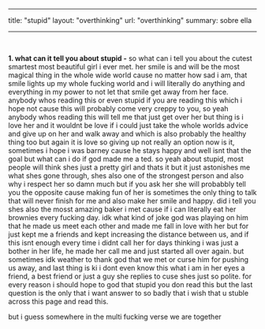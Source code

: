  ---
title: "stupid"
layout: "overthinking"
url: "overthinking"
summary: sobre ella

---
  &#8203;

  **1. what can it tell you about stupid -**
  so what can i tell you about the cutest smartest most beautiful girl i ever met. her smile is and will be the most magical thing in the whole wide world cause no matter how sad i am, that smile lights up my whole fucking world and i will literally do anything and everything in my power to not let that smile get away from her face. anybody whos reading this or even stupid if you are reading this which i hope not cause this will probably come very creppy to you, so yeah anybody whos reading this will tell me that just get over her but thing is i love her and it wouldnt be love if i could just take the whole worlds advice and give up on her and walk away and which is also probably the healthy thing too but again it is love so giving up not really an option now is it, sometimes i hope i was barney cause he stays happy and well isnt that the goal but what can i do if god made me a ted. so yeah about stupid, most people will think shes just a pretty girl and thats it but it just astonishes me what shes gone through, shes also one of the strongest person and also why i respect her so damn much but if you ask her she will probabbly tell you the opposite cause making fun of her is sometimes the only thing to talk that will never finish for me and also make her smile and happy. did i tell you shes also the mosst amazing baker i met cause if i can literally eat her brownies every fucking day. idk what kind of joke god was playing on him that he made us meet each other and made me fall in love with her but for just kept me a friends and kept increasing the distance between us, and if this isnt enough every time i didnt call her for days thinking i was just a bother in her life, he made her call me and just started all over again. but sometimes idk weather to thank god that we met or curse him for pushing us away, and last thing is ki i dont even know this what i am in her eyes a friend, a best friend or just a guy she replies to cuse shes just so polite. for every reason i should hope to god that stupid you don read this but the last question is the only that i want answer to so badly that i wish that u stuble across this page and read this.

 but i guess somewhere in the multi fucking verse we are together